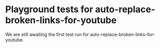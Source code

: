 # Playground tests for auto-replace-broken-links-for-youtube
We are still awaiting the first test run for auto-replace-broken-links-for-youtube.
